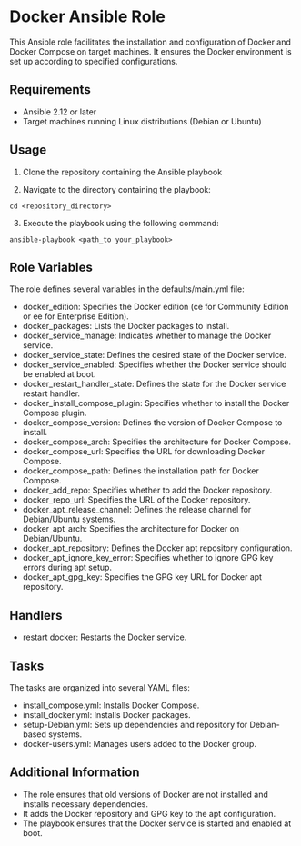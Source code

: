 # Docker Ansible Role

This Ansible role facilitates the installation and configuration of Docker and Docker Compose on target machines. It ensures the Docker environment is set up according to specified configurations.

## Requirements

- Ansible 2.12 or later
- Target machines running Linux distributions (Debian or Ubuntu)

## Usage

1. Clone the repository containing the Ansible playbook

2. Navigate to the directory containing the playbook:
```
cd <repository_directory>
```
3. Execute the playbook using the following command:
```
ansible-playbook <path_to your_playbook>
```

## Role Variables
The role defines several variables in the defaults/main.yml file:

- docker_edition: Specifies the Docker edition (ce for Community Edition or ee for Enterprise Edition).
- docker_packages: Lists the Docker packages to install.
- docker_service_manage: Indicates whether to manage the Docker service.
- docker_service_state: Defines the desired state of the Docker service.
- docker_service_enabled: Specifies whether the Docker service should be enabled at boot.
- docker_restart_handler_state: Defines the state for the Docker service restart handler.
- docker_install_compose_plugin: Specifies whether to install the Docker Compose plugin.
- docker_compose_version: Defines the version of Docker Compose to install.
- docker_compose_arch: Specifies the architecture for Docker Compose.
- docker_compose_url: Specifies the URL for downloading Docker Compose.
- docker_compose_path: Defines the installation path for Docker Compose.
- docker_add_repo: Specifies whether to add the Docker repository.
- docker_repo_url: Specifies the URL of the Docker repository.
- docker_apt_release_channel: Defines the release channel for Debian/Ubuntu systems.
- docker_apt_arch: Specifies the architecture for Docker on Debian/Ubuntu.
- docker_apt_repository: Defines the Docker apt repository configuration.
- docker_apt_ignore_key_error: Specifies whether to ignore GPG key errors during apt setup.
- docker_apt_gpg_key: Specifies the GPG key URL for Docker apt repository.

## Handlers
- restart docker: Restarts the Docker service.
## Tasks
The tasks are organized into several YAML files:

- install_compose.yml: Installs Docker Compose.
- install_docker.yml: Installs Docker packages.
- setup-Debian.yml: Sets up dependencies and repository for Debian-based systems.
- docker-users.yml: Manages users added to the Docker group.
## Additional Information
- The role ensures that old versions of Docker are not installed and installs necessary dependencies.
- It adds the Docker repository and GPG key to the apt configuration.
- The playbook ensures that the Docker service is started and enabled at boot.